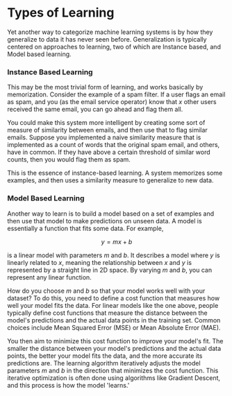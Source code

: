 # Types of Learning

Yet another way to categorize machine learning systems is by how they generalize to data it has never seen before. Generalization is typically centered on approaches to learning, two of which are Instance based, and Model based learning.

### Instance Based Learning

This may be the most trivial form of learning, and works basically by memorization. Consider the example of a spam filter. If a user flags an email as spam, and you (as the email service operator) know that $x$ other users received the same email, you can go ahead and flag them all.

You could make this system more intelligent by creating some sort of measure of similarity between emails, and then use that to flag similar emails. Suppose you implemented a naive similarity measure that is implemented as a count of words that the original spam email, and others, have in common. If they have above a certain threshold of similar word counts, then you would flag them as spam.

This is the essence of instance-based learning. A system memorizes some examples, and then uses a similarity measure to generalize to new data.

### Model Based Learning

Another way to learn is to build a model based on a set of examples and then use that model to make predictions on unseen data. A model is essentially a function that fits some data. For example,

$$
    y = mx + b
$$

is a linear model with parameters $m$ and $b$. It describes a model where $y$ is linearly related to $x$, meaning the relationship between $x$ and $y$ is represented by a straight line in 2D space. By varying $m$ and $b$, you can represent any linear function.

How do you choose $m$ and $b$ so that your model works well with your dataset? To do this, you need to define a cost function that measures how well your model fits the data. For linear models like the one above, people typically define cost functions that measure the distance between the model's predictions and the actual data points in the training set. Common choices include Mean Squared Error (MSE) or Mean Absolute Error (MAE).

You then aim to minimize this cost function to improve your model's fit. The smaller the distance between your model's predictions and the actual data points, the better your model fits the data, and the more accurate its predictions are. The learning algorithm iteratively adjusts the model parameters $m$ and $b$ in the direction that minimizes the cost function. This iterative optimization is often done using algorithms like Gradient Descent, and this process is how the model 'learns.'
